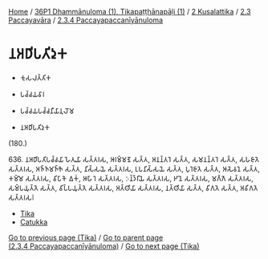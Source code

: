 
[Home](/) / [36P1 Dhammānuloma (1), Tikapaṭṭhānapāḷi (1)](../../../../36P1.md) / [2 Kusalattika](../../../2.md) / [2.3 Paccayavāra](../../2.3.md) / [2.3.4 Paccayapaccanīyānuloma](../2.3.4.md)

# 𑀦𑀅𑀥𑀺𑀧𑀢𑀺𑀤𑀼𑀓

* 𑀓𑀼𑀲𑀮𑀢𑁆𑀢𑀺𑀓

* 𑀧𑀘𑁆𑀘𑀬𑀯𑀸𑀭

* 𑀧𑀘𑁆𑀘𑀬𑀧𑀘𑁆𑀘𑀦𑀻𑀬𑀸𑀦𑀼𑀮𑁄𑀫

* 𑀦𑀅𑀥𑀺𑀧𑀢𑀺𑀤𑀼𑀓

(180.)

636\. 𑀦𑀅𑀥𑀺𑀧𑀢𑀺𑀧𑀘𑁆𑀘𑀬𑀸 𑀳𑁂𑀢𑀼𑀬𑀸 𑀲𑀢𑁆𑀢𑀭𑀲, 𑀆𑀭𑀫𑁆𑀫𑀡𑁂 𑀲𑀢𑁆𑀢, 𑀅𑀦𑀦𑁆𑀢𑀭𑁂 𑀲𑀢𑁆𑀢, 𑀲𑀫𑀦𑀦𑁆𑀢𑀭𑁂 𑀲𑀢𑁆𑀢, 𑀲𑀳𑀚𑀸𑀢𑁂 𑀲𑀢𑁆𑀢𑀭𑀲, 𑀅𑀜𑁆𑀜𑀫𑀜𑁆𑀜𑁂 𑀲𑀢𑁆𑀢, 𑀦𑀺𑀲𑁆𑀲𑀬𑁂 𑀲𑀢𑁆𑀢𑀭𑀲, 𑀉𑀧𑀦𑀺𑀲𑁆𑀲𑀬𑁂 𑀲𑀢𑁆𑀢, 𑀧𑀼𑀭𑁂𑀚𑀸𑀢𑁂 𑀲𑀢𑁆𑀢, 𑀆𑀲𑁂𑀯𑀦𑁂 𑀲𑀢𑁆𑀢, 𑀓𑀫𑁆𑀫𑁂 𑀲𑀢𑁆𑀢𑀭𑀲, 𑀯𑀺𑀧𑀸𑀓𑁂 𑀏𑀓𑀁, 𑀆𑀳𑀸𑀭𑁂 𑀲𑀢𑁆𑀢𑀭𑀲, 𑀇𑀦𑁆𑀤𑁆𑀭𑀺𑀬𑁂 𑀲𑀢𑁆𑀢𑀭𑀲, 𑀛𑀸𑀦𑁂 𑀲𑀢𑁆𑀢𑀭𑀲, 𑀫𑀕𑁆𑀕𑁂 𑀲𑀢𑁆𑀢𑀭𑀲, 𑀲𑀫𑁆𑀧𑀬𑀼𑀢𑁆𑀢𑁂 𑀲𑀢𑁆𑀢, 𑀯𑀺𑀧𑁆𑀧𑀬𑀼𑀢𑁆𑀢𑁂 𑀲𑀢𑁆𑀢𑀭𑀲, 𑀅𑀢𑁆𑀣𑀺𑀬𑀸 𑀲𑀢𑁆𑀢𑀭𑀲, 𑀦𑀢𑁆𑀣𑀺𑀬𑀸 𑀲𑀢𑁆𑀢, 𑀯𑀺𑀕𑀢𑁂 𑀲𑀢𑁆𑀢, 𑀅𑀯𑀺𑀕𑀢𑁂 𑀲𑀢𑁆𑀢𑀭𑀲𑁇

* [Tika](Naadhipatiduka/Tika.md)
* [Catukka](Naadhipatiduka/Catukka.md)

[Go to previous page (Tika)](Naarammanaduka/Tika.md) / [Go to parent page (2.3.4 Paccayapaccanīyānuloma)](../2.3.4.md) / [Go to next page (Tika)](Naadhipatiduka/Tika.md)


